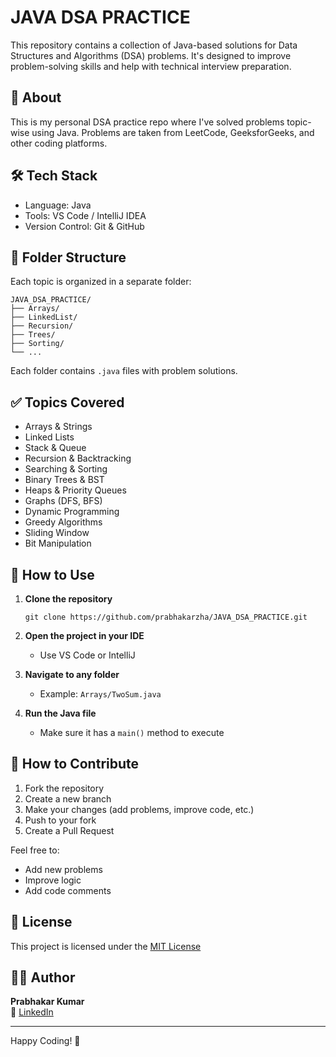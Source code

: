 # JAVA DSA PRACTICE

This repository contains a collection of Java-based solutions for Data Structures and Algorithms (DSA) problems. It's designed to improve problem-solving skills and help with technical interview preparation.

## 🧠 About

This is my personal DSA practice repo where I've solved problems topic-wise using Java. Problems are taken from LeetCode, GeeksforGeeks, and other coding platforms.

## 🛠 Tech Stack

- Language: Java  
- Tools: VS Code / IntelliJ IDEA  
- Version Control: Git & GitHub

## 📁 Folder Structure

Each topic is organized in a separate folder:

```
JAVA_DSA_PRACTICE/
├── Arrays/
├── LinkedList/
├── Recursion/
├── Trees/
├── Sorting/
└── ...
```

Each folder contains `.java` files with problem solutions.

## ✅ Topics Covered

- Arrays & Strings  
- Linked Lists  
- Stack & Queue  
- Recursion & Backtracking  
- Searching & Sorting  
- Binary Trees & BST  
- Heaps & Priority Queues  
- Graphs (DFS, BFS)  
- Dynamic Programming  
- Greedy Algorithms  
- Sliding Window  
- Bit Manipulation  

## 🚀 How to Use

1. **Clone the repository**
   ```
   git clone https://github.com/prabhakarzha/JAVA_DSA_PRACTICE.git
   ```

2. **Open the project in your IDE**
   - Use VS Code or IntelliJ

3. **Navigate to any folder**
   - Example: `Arrays/TwoSum.java`

4. **Run the Java file**
   - Make sure it has a `main()` method to execute

## 🙌 How to Contribute

1. Fork the repository  
2. Create a new branch  
3. Make your changes (add problems, improve code, etc.)  
4. Push to your fork  
5. Create a Pull Request

Feel free to:
- Add new problems
- Improve logic
- Add code comments

## 📄 License

This project is licensed under the [MIT License](LICENSE)

## 👨‍💻 Author

**Prabhakar Kumar**  
🔗 [LinkedIn](https://www.linkedin.com/in/prabhakarzha)

---

Happy Coding! 🚀
